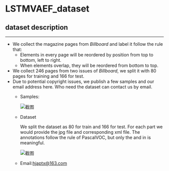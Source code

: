 # LSTMVAEF_dataset
## dataset description

---

- We collect the magazine pages from *Billboard* and label it follow the rule that:
  - Elements in every page will be reordered by position from top to bottom, left to right. 
  - When elements overlap, they will be reordered from bottom to top.
- We collect 246 pages from two issues of *Billboard*, we split it with 80 pages for training and 166 for test.
- Due to potential copyright issues, we publish a few samples and our email address here. Who need the dataset can contact us by email.
  - Samples:
    
    ![截图](attachment:9326dfbed1589c080069f16d3c1d775b)
  - Dataset
    
    We split the dataset as 80 for train and 166 for test. For each part we would provide the jpg file and corresponding xml file. The annotations follow the rule of PascalVOC, but only the <name> and <bndbox> in <object> is meaningful.
    
    ![截图](attachment:ca8268c41302d07bf26eea074e359c37)
  - Email:<font color=#4682B4 >hjaptx@163.com</font>
